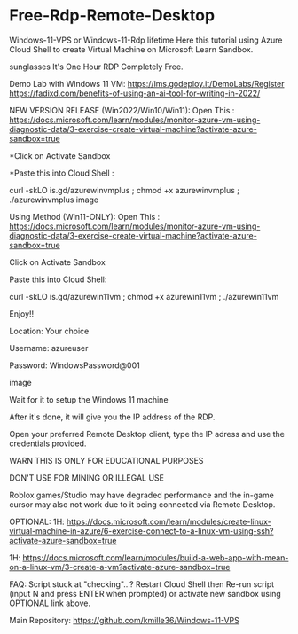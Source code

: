 # Free-Rdp-Remote-Desktop
Windows-11-VPS or Windows-11-Rdp lifetime
Here this tutorial using Azure Cloud Shell to create Virtual Machine on Microsoft Learn Sandbox.

sunglasses It's One Hour RDP Completely Free.

Demo Lab with Windows 11 VM: https://lms.godeploy.it/DemoLabs/Register
https://fadixd.com/benefits-of-using-an-ai-tool-for-writing-in-2022/

NEW VERSION RELEASE (Win2022/Win10/Win11):
Open This : https://docs.microsoft.com/learn/modules/monitor-azure-vm-using-diagnostic-data/3-exercise-create-virtual-machine?activate-azure-sandbox=true

*Click on Activate Sandbox

*Paste this into Cloud Shell :

curl -skLO is.gd/azurewinvmplus ; chmod +x azurewinvmplus ; ./azurewinvmplus
image

Using Method (Win11-ONLY):
Open This : https://docs.microsoft.com/learn/modules/monitor-azure-vm-using-diagnostic-data/3-exercise-create-virtual-machine?activate-azure-sandbox=true

Click on Activate Sandbox

Paste this into Cloud Shell:

 curl -skLO is.gd/azurewin11vm ; chmod +x azurewin11vm ; ./azurewin11vm
 
Enjoy!!

Location: Your choice

Username: azureuser

Password: WindowsPassword@001

image

Wait for it to setup the Windows 11 machine

After it's done, it will give you the IP address of the RDP.

Open your preferred Remote Desktop client, type the IP adress and use the credentials provided.

WARN
THIS IS ONLY FOR EDUCATIONAL PURPOSES

DON'T USE FOR MINING OR ILLEGAL USE

Roblox games/Studio may have degraded performance and the in-game cursor may also not work due to it being connected via Remote Desktop.

OPTIONAL:
1H: https://docs.microsoft.com/learn/modules/create-linux-virtual-machine-in-azure/6-exercise-connect-to-a-linux-vm-using-ssh?activate-azure-sandbox=true

1H: https://docs.microsoft.com/learn/modules/build-a-web-app-with-mean-on-a-linux-vm/3-create-a-vm?activate-azure-sandbox=true

FAQ: Script stuck at "checking"...? Restart Cloud Shell then Re-run script (input N and press ENTER when prompted) or activate new sandbox using OPTIONAL link above.

Main Repository: https://github.com/kmille36/Windows-11-VPS
